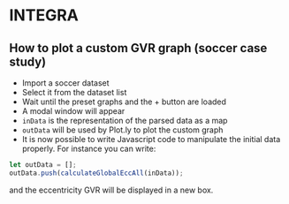 # INTEGRA

## How to plot a custom GVR graph (soccer case study)

* Import a soccer dataset
* Select it from the dataset list
* Wait until the preset graphs and the + button are loaded
* A modal window will appear
* `inData` is the representation of the parsed data as a map
* `outData` will be used by Plot.ly to plot the custom graph
* It is now possible to write Javascript code to manipulate the initial data properly. For instance you can write:
```javascript
let outData = [];
outData.push(calculateGlobalEccAll(inData));
```
and the eccentricity GVR will be displayed in a new box.
